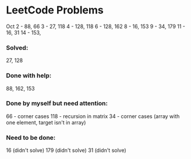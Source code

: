 # LeetCode Problems
Oct
2 - 88, 66
3 - 27, 118
4 - 128, 118
6 - 128, 162
8 - 16, 153
9 - 34, 179
11 - 16, 31
14 - 153,

### Solved:
27, 128

### Done with help:
88, 162, 153

### Done by myself but need attention:
66 - corner cases
118 - recursion in matrix
34 - corner cases (array with one element, target isn't in array)

### Need to be done:
16 (didn't solve)
179 (didn't solve)
31 (didn't solve)
